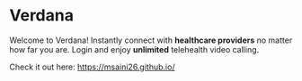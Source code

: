 # Verdana

Welcome to Verdana! Instantly connect with **healthcare providers** no matter how far you are. Login and enjoy **unlimited** telehealth video calling.

Check it out here: https://msaini26.github.io/

